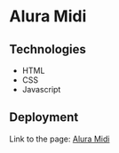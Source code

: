 # Alura Midi

## Technologies

- HTML
- CSS
- Javascript

## Deployment

<p>Link to the page: 
<a href=""
rel="noopener noreferrer" target="_blank">Alura Midi</a>
</p>
